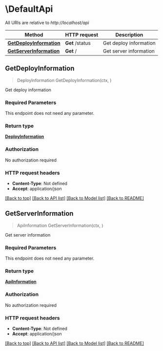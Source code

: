 # \DefaultApi

All URIs are relative to *http://localhost/api*

Method | HTTP request | Description
------------- | ------------- | -------------
[**GetDeployInformation**](DefaultApi.md#GetDeployInformation) | **Get** /status | Get deploy information
[**GetServerInformation**](DefaultApi.md#GetServerInformation) | **Get** / | Get server information



## GetDeployInformation

> DeployInformation GetDeployInformation(ctx, )

Get deploy information

### Required Parameters

This endpoint does not need any parameter.

### Return type

[**DeployInformation**](DeployInformation.md)

### Authorization

No authorization required

### HTTP request headers

- **Content-Type**: Not defined
- **Accept**: application/json

[[Back to top]](#) [[Back to API list]](../README.md#documentation-for-api-endpoints)
[[Back to Model list]](../README.md#documentation-for-models)
[[Back to README]](../README.md)


## GetServerInformation

> ApiInformation GetServerInformation(ctx, )

Get server information

### Required Parameters

This endpoint does not need any parameter.

### Return type

[**ApiInformation**](ApiInformation.md)

### Authorization

No authorization required

### HTTP request headers

- **Content-Type**: Not defined
- **Accept**: application/json

[[Back to top]](#) [[Back to API list]](../README.md#documentation-for-api-endpoints)
[[Back to Model list]](../README.md#documentation-for-models)
[[Back to README]](../README.md)

